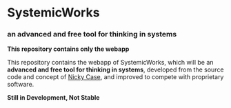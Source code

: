 # SystemicWorks
### an advanced and free tool for thinking in systems

**This repository contains only the webapp**

This repository contains the webapp of SystemicWorks, which will be an **advanced and free tool for thinking in systems**, developed from the source code and concept of [Nicky Case](http://ncase.me), and improved to compete with proprietary software.

**Still in Development, Not Stable**
